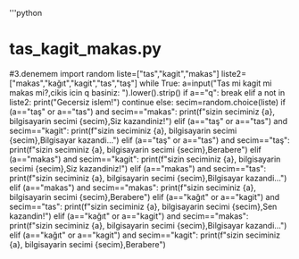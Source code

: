 '''python
# tas_kagit_makas.py
#3.denemem
import random
liste=["tas","kagit","makas"]
liste2=["makas","kağıt","kagit","tas","taş"]
while True:
    a=input("Tas mi kagit mi makas mi?,cikis icin q basiniz: ").lower().strip()
    if a=="q":
        break
    elif a  not in liste2:
        print("Gecersiz islem!")
        continue
    else:
        secim=random.choice(liste)
        if (a=="taş" or a=="tas") and secim=="makas":
            print(f"sizin seciminiz {a}, bilgisayarin secimi {secim},Siz kazandiniz!")
        elif (a=="taş" or a=="tas") and secim=="kagit":
            print(f"sizin seciminiz {a}, bilgisayarin secimi {secim},Bilgisayar kazandi...")
        elif (a=="taş" or a=="tas") and secim=="taş":
            print(f"sizin seciminiz {a}, bilgisayarin secimi {secim},Berabere")
        elif (a=="makas") and secim=="kagit":
            print(f"sizin seciminiz {a}, bilgisayarin secimi {secim},Siz kazandiniz!")
        elif (a=="makas") and secim=="tas":
            print(f"sizin seciminiz {a}, bilgisayarin secimi {secim},Bilgisayar kazandi...")
        elif (a=="makas") and secim=="makas":
            print(f"sizin seciminiz {a}, bilgisayarin secimi {secim},Berabere")
        elif (a=="kağıt" or a=="kagit") and secim=="tas":
            print(f"sizin seciminiz {a}, bilgisayarin secimi {secim},Sen kazandin!")
        elif (a=="kağıt" or a=="kagit") and secim=="makas":
            print(f"sizin seciminiz {a}, bilgisayarin secimi {secim},Bilgisayar kazandi...")
        elif (a=="kağıt" or a=="kagit") and secim=="kagit":
            print(f"sizin seciminiz {a}, bilgisayarin secimi {secim},Berabere")






